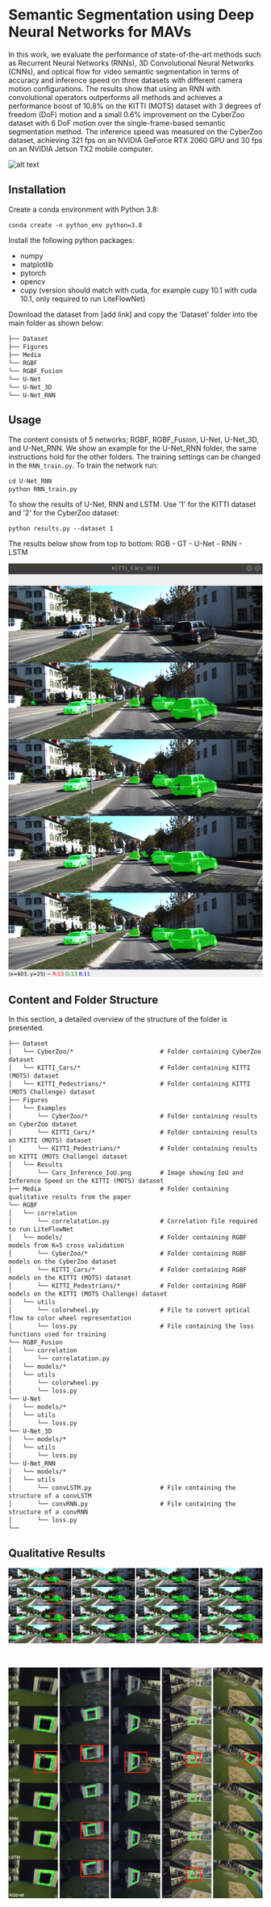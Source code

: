 # Semantic Segmentation using Deep Neural Networks for MAVs

In this work, we evaluate the performance of state-of-the-art methods such as Recurrent Neural Networks (RNNs), 3D Convolutional Neural Networks (CNNs), and optical flow for video semantic segmentation in terms of accuracy and inference speed on three datasets with different camera motion configurations. The results show that using an RNN with convolutional operators outperforms all methods and achieves a performance boost of 10.8\% on the KITTI (MOTS) dataset with 3 degrees of freedom (DoF) motion and a small 0.6\% improvement on the CyberZoo dataset with 6 DoF motion over the single-frame-based semantic segmentation method. The inference speed was measured on the CyberZoo dataset, achieving 321 fps on an NVIDIA GeForce RTX 2060 GPU and 30 fps on an NVIDIA Jetson TX2 mobile computer. 

![alt text](https://github.com/tommyvtran97/MAV-Segmentation/blob/master/Media/MAVRNN.png)

## Installation
Create a conda environment with Python 3.8:

```
conda create -n python_env python=3.8
```

Install the following python packages:

* numpy
* matplotlib
* pytorch
* opencv
* cupy (version should match with cuda, for example cupy 10.1 with cuda 10.1, only required to run LiteFlowNet)

Download the dataset from [add link] and copy the 'Dataset' folder into the main folder as shown below:

```
├── Dataset
├── Figures
├── Media                                
└── RGBF
└── RGBF_Fusion
└── U-Net
└── U-Net_3D
└── U-Net_RNN
```

## Usage 
The content consists of 5 networks; RGBF, RGBF_Fusion, U-Net, U-Net_3D, and U-Net_RNN. We show an example for the U-Net_RNN folder, the same instructions hold for the other folders. The training settings can be changed in the `RNN_train.py`. To train the network run:

```
cd U-Net_RNN
python RNN_train.py
```

To show the results of U-Net, RNN and LSTM. Use '1' for the KITTI dataset and '2' for the CyberZoo dataset:

```
python results.py --dataset 1
```

The results below show from top to bottom: RGB - GT - U-Net - RNN - LSTM

![alt text](https://github.com/tommyvtran97/MAV-Segmentation/blob/master/Media/Results.png)

## Content and Folder Structure
In this section, a detailed overview of the structure of the folder is presented.

```
├── Dataset
│   └── CyberZoo/*                        # Folder containing CyberZoo dataset
│   └── KITTI_Cars/*                      # Folder containing KITTI (MOTS) dataset
│   └── KITTI_Pedestrians/*               # Folder containing KITTI (MOTS Challenge) dataset
├── Figures
│   └── Examples
│       └── CyberZoo/*                    # Folder containing results on CyberZoo dataset
│       └── KITTI_Cars/*                  # Folder containing results on KITTI (MOTS) dataset
│       └── KITTI_Pedestrians/*           # Folder containing results on KITTI (MOTS Challenge) dataset
│   └── Results
│       └── Cars_Inference_IoU.png        # Image showing IoU and Inference Speed on the KITTI (MOTS) dataset
├── Media                                 # Folder containing qualitative results from the paper
└── RGBF
│   └── correlation
│       └── correlatation.py              # Correlation file required to run LiteFlowNet
│   └── models/                           # Folder containing RGBF models from K=5 cross validation
│       └── CyberZoo/*                    # Folder containing RGBF models on the CyberZoo dataset
│       └── KITTI_Cars/*                  # Folder containing RGBF models on the KITTI (MOTS) dataset
│       └── KITTI_Pedestrians/*           # Folder containing RGBF models on the KITTI (MOTS Challenge) dataset
│   └── utils  
│       └── colorwheel.py                 # File to convert optical flow to color wheel representation
│       └── loss.py                       # File containing the loss functions used for training
└── RGBF_Fusion
│   └── correlation
│       └── correlatation.py                    
│   └── models/*
│   └── utils
│       └── colorwheel.py                      
│       └── loss.py  
└── U-Net
│   └── models/*
│   └── utils
│       └── loss.py  
└── U-Net_3D
│   └── models/*
│   └── utils
│       └── loss.py
└── U-Net_RNN
│   └── models/*
│   └── utils
│       └── convLSTM.py                   # File containing the structure of a convLSTM
│       └── convRNN.py                    # File containing the structure of a convRNN
│       └── loss.py
└── 
```

## Qualitative Results

![alt text](https://github.com/tommyvtran97/MAV-Segmentation/blob/master/Media/Cars_General_Marked_Red.png) 

&nbsp;
&nbsp;
&nbsp;

![alt text](https://github.com/tommyvtran97/MAV-Segmentation/blob/master/Media/CyberZoo_Normal_1_Marked_Red.png)


